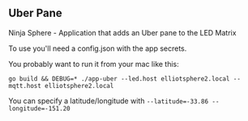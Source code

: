 ## Uber Pane
Ninja Sphere - Application that adds an Uber pane to the LED Matrix

To use you'll need a config.json with the app secrets.

You probably want to run it from your mac like this:

```go build && DEBUG=* ./app-uber --led.host elliotsphere2.local --mqtt.host elliotsphere2.local```

You can specify a latitude/longitude with ```--latitude=-33.86 --longitude=-151.20```
